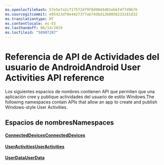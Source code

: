 ```yaml
---
ms.openlocfilehash: 57e5e7a2c7175f2d79f8d90d4d81ebbf4f7d9676
ms.sourcegitcommit: e95423df0e4427377ab74dbd12b0056233181d32
ms.translationtype: HT
ms.contentlocale: es-ES
ms.lasthandoff: 06/14/2019
ms.locfileid: "58907287"
---
```

# <a name="android-user-activities-api-reference"></a><span data-ttu-id="d0eac-101">Referencia de API de Actividades del usuario de Android</span><span class="sxs-lookup"><span data-stu-id="d0eac-101">Android User Activities API reference</span></span>

<span data-ttu-id="d0eac-102">Los siguientes espacios de nombres contienen API que permiten que una aplicación cree y publique actividades del usuario de estilo Windows.</span><span class="sxs-lookup"><span data-stu-id="d0eac-102">The following namespaces contain APIs that allow an app to create and publish Windows-style User Activities.</span></span>

## <a name="namespaces"></a><span data-ttu-id="d0eac-103">Espacios de nombres</span><span class="sxs-lookup"><span data-stu-id="d0eac-103">Namespaces</span></span>

#### <a name="connecteddeviceshttpsdocsmicrosoftcomjavaapicommicrosoftconnecteddevices"></a>[<span data-ttu-id="d0eac-104">ConnectedDevices</span><span class="sxs-lookup"><span data-stu-id="d0eac-104">ConnectedDevices</span></span>](https://docs.microsoft.com/java/api/com.microsoft.connecteddevices)
#### <a name="useractivitieshttpsdocsmicrosoftcomjavaapicommicrosoftconnecteddevicesuserdatauseractivities"></a>[<span data-ttu-id="d0eac-105">UserActivities</span><span class="sxs-lookup"><span data-stu-id="d0eac-105">UserActivities</span></span>](https://docs.microsoft.com/java/api/com.microsoft.connecteddevices.userdata.useractivities)
#### <a name="userdatahttpsdocsmicrosoftcomjavaapicommicrosoftconnecteddevicesuserdata"></a>[<span data-ttu-id="d0eac-106">UserData</span><span class="sxs-lookup"><span data-stu-id="d0eac-106">UserData</span></span>](https://docs.microsoft.com/java/api/com.microsoft.connecteddevices.userdata)
